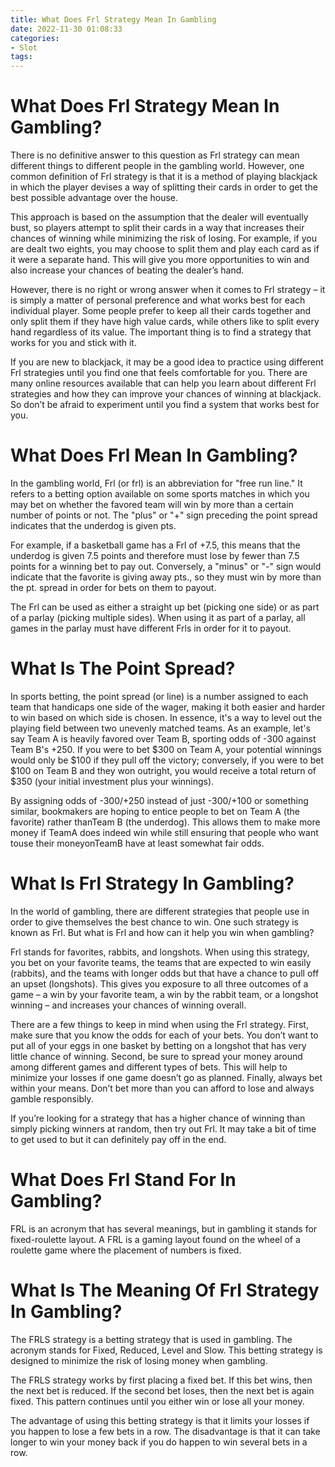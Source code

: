 ```yaml
---
title: What Does Frl Strategy Mean In Gambling 
date: 2022-11-30 01:08:33
categories:
- Slot
tags:
---
```



#  What Does Frl Strategy Mean In Gambling? 

There is no definitive answer to this question as Frl strategy can mean different things to different people in the gambling world. However, one common definition of Frl strategy is that it is a method of playing blackjack in which the player devises a way of splitting their cards in order to get the best possible advantage over the house.

This approach is based on the assumption that the dealer will eventually bust, so players attempt to split their cards in a way that increases their chances of winning while minimizing the risk of losing. For example, if you are dealt two eights, you may choose to split them and play each card as if it were a separate hand. This will give you more opportunities to win and also increase your chances of beating the dealer’s hand.

However, there is no right or wrong answer when it comes to Frl strategy – it is simply a matter of personal preference and what works best for each individual player. Some people prefer to keep all their cards together and only split them if they have high value cards, while others like to split every hand regardless of its value. The important thing is to find a strategy that works for you and stick with it.

If you are new to blackjack, it may be a good idea to practice using different Frl strategies until you find one that feels comfortable for you. There are many online resources available that can help you learn about different Frl strategies and how they can improve your chances of winning at blackjack. So don’t be afraid to experiment until you find a system that works best for you.

#  What Does Frl Mean In Gambling?

In the gambling world, Frl (or frl) is an abbreviation for "free run line." It refers to a betting option available on some sports matches in which you may bet on whether the favored team will win by more than a certain number of points or not. The "plus" or "+" sign preceding the point spread indicates that the underdog is given pts.

For example, if a basketball game has a Frl of +7.5, this means that the underdog is given 7.5 points and therefore must lose by fewer than 7.5 points for a winning bet to pay out. Conversely, a "minus" or "-" sign would indicate that the favorite is giving away pts., so they must win by more than the pt. spread in order for bets on them to payout.

The Frl can be used as either a straight up bet (picking one side) or as part of a parlay (picking multiple sides). When using it as part of a parlay, all games in the parlay must have different Frls in order for it to payout.

 # What Is The Point Spread?

In sports betting, the point spread (or line) is a number assigned to each team that handicaps one side of the wager, making it both easier and harder to win based on which side is chosen. In essence, it's a way to level out the playing field between two unevenly matched teams. As an example, let's say Team A is heavily favored over Team B, sporting odds of -300 against Team B's +250. If you were to bet $300 on Team A, your potential winnings would only be $100 if they pull off the victory; conversely, if you were to bet $100 on Team B and they won outright, you would receive a total return of $350 (your initial investment plus your winnings).

By assigning odds of -300/+250 instead of just -300/+100 or something similar, bookmakers are hoping to entice people to bet on Team A (the favorite) rather thanTeam B (the underdog). This allows them to make more money if TeamA does indeed win while still ensuring that people who want touse their moneyonTeamB have at least somewhat fair odds.

#  What Is Frl Strategy In Gambling?

In the world of gambling, there are different strategies that people use in order to give themselves the best chance to win. One such strategy is known as Frl. But what is Frl and how can it help you win when gambling?

Frl stands for favorites, rabbits, and longshots. When using this strategy, you bet on your favorite teams, the teams that are expected to win easily (rabbits), and the teams with longer odds but that have a chance to pull off an upset (longshots). This gives you exposure to all three outcomes of a game – a win by your favorite team, a win by the rabbit team, or a longshot winning – and increases your chances of winning overall.

There are a few things to keep in mind when using the Frl strategy. First, make sure that you know the odds for each of your bets. You don’t want to put all of your eggs in one basket by betting on a longshot that has very little chance of winning. Second, be sure to spread your money around among different games and different types of bets. This will help to minimize your losses if one game doesn’t go as planned. Finally, always bet within your means. Don’t bet more than you can afford to lose and always gamble responsibly.

If you’re looking for a strategy that has a higher chance of winning than simply picking winners at random, then try out Frl. It may take a bit of time to get used to but it can definitely pay off in the end.

#  What Does Frl Stand For In Gambling? 

FRL is an acronym that has several meanings, but in gambling it stands for fixed-roulette layout. A FRL is a gaming layout found on the wheel of a roulette game where the placement of numbers is fixed.

#  What Is The Meaning Of Frl Strategy In Gambling?

The FRLS strategy is a betting strategy that is used in gambling. The acronym stands for Fixed, Reduced, Level and Slow. This betting strategy is designed to minimize the risk of losing money when gambling.

The FRLS strategy works by first placing a fixed bet. If this bet wins, then the next bet is reduced. If the second bet loses, then the next bet is again fixed. This pattern continues until you either win or lose all your money.

The advantage of using this betting strategy is that it limits your losses if you happen to lose a few bets in a row. The disadvantage is that it can take longer to win your money back if you do happen to win several bets in a row.